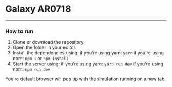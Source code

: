 # Galaxy AR0718
---

### How to run
1. Clone or download the repository
2. Open the folder in your editor.
3. Install the dependencies using:
   if you're using yarn:
   `yarn`
   if you're using npm:
   `npm i` or `npm install`
4. Start the server using:
   if you're using yarn:
   `yarn run dev`
   if you're using npm:
   `npm run dev`

You're default browser will pop up with the simulation running on a new tab.
